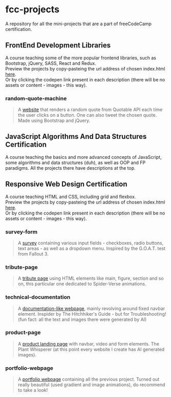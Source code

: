 # fcc-projects
A repository for all the mini-projects that are a part of freeCodeCamp certification.

##
## FrontEnd Development Libraries
A course teaching some of the more popular frontend libraries, such as Bootstrap, jQuery, SASS, React and Redux.<br>
Preview the projects by copy-pasteing the url address of chosen index.html [here](https://htmlpreview.github.io/).<br>
Or by clicking the codepen link present in each description (there will be no assets or content - images - this way).

### random-quote-machine
> A [website](https://codepen.io/mikapikafika/pen/XWorVzx) that renders a random quote from Quotable API each time the user clicks on a button. One can also tweet the chosen quote. Made using Bootstrap and jQuery.

##
## JavaScript Algorithms And Data Structures Certification
A course teaching the basics and more advanced concepts of JavaScript, some algorithms and data structures (duh), as well as OOP and FP paradigms.
All the projects there have descriptions at the top.

##
## Responsive Web Design Certification
A course teaching HTML and CSS, including grid and flexbox.<br>
Preview the projects by copy-pasteing the url address of chosen index.html [here](https://htmlpreview.github.io/).<br>
Or by clicking the codepen link present in each description (there will be no assets or content - images - this way).

### survey-form
> A [survey](https://codepen.io/mikapikafika/pen/PoXYKJz) containing various input fields - checkboxes, radio buttons, text areas - as well as a dropdown menu. Inspired by the G.O.A.T. test from Fallout 3.

### tribute-page
> A [tribute page](https://codepen.io/mikapikafika/pen/oNJveZR) using HTML elements like main, figure, section and so on, this particular one dedicated to Spider-Verse animations.

### technical-documentation
> A [documentation-like webpage](https://codepen.io/mikapikafika/pen/XWoraaP), mainly revolving around fixed navbar element. Inspider by The Hitchhiker's Guide - but for Troubleshooting! (fun fact: all the text and images there were generated by AI)

### product-page
> A [product landing page](https://codepen.io/mikapikafika/pen/BavBddQ) with navbar, video and form elements. The Plant Whisperer (at this point every website I create has AI generated images).

### portfolio-webpage
> A [portfolio webpage](https://codepen.io/mikapikafika/pen/YzdKxEP) containing all the previous project. Turned out really beautiful (used gradient and image animations), do recommend to take a look! 
